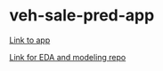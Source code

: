 # veh-sale-pred-app

[Link to app](https://vehicle-pricepred.herokuapp.com/)

[Link for EDA and modeling repo](https://github.com/MichaelBryantDS/vehicle-price-pred)


